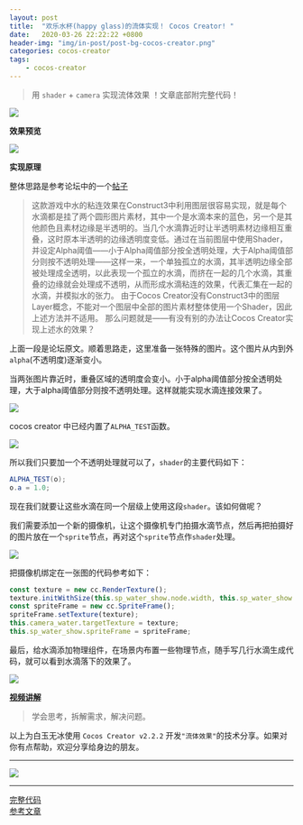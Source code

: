 ```yaml
---
layout: post
title:  "欢乐水杯(happy glass)的流体实现！ Cocos Creator! "
date:   2020-03-26 22:22:22 +0800
header-img: "img/in-post/post-bg-cocos-creator.png"
categories: cocos-creator
tags:
    - cocos-creator
---
```


> 用 `shader` + `camera` 实现流体效果 ！文章底部附完整代码！

![](/img/in-post/202003/26-01.jpg)  


**效果预览**

![](/img/in-post/202003/26-02.gif)  


**实现原理**

整体思路是参考论坛中的一个[帖子](https://forum.cocos.org/t/happy-glass/72468) 

> 这款游戏中水的粘连效果在Construct3中利用图层很容易实现，就是每个水滴都是挂了两个圆形图片素材，其中一个是水滴本来的蓝色，另一个是其他颜色且素材边缘是半透明的。当几个水滴靠近时让半透明素材边缘相互重叠，这时原本半透明的边缘透明度变低。通过在当前图层中使用Shader，并设定Alpha阈值——小于Alpha阈值部分按全透明处理，大于Alpha阈值部分则按不透明处理——这样一来，一个单独孤立的水滴，其半透明边缘全部被处理成全透明，以此表现一个孤立的水滴，而挤在一起的几个水滴，其重叠的边缘就会处理成不透明，从而形成水滴粘连的效果，代表汇集在一起的水滴，并模拟水的张力。
由于Cocos Creator没有Construct3中的图层Layer概念，不能对一个图层中全部的图片素材整体使用一个Shader，因此上述方法并不适用。
那么问题就是——有没有别的办法让Cocos Creator实现上述水的效果？

上面一段是论坛原文。顺着思路走，这里准备一张特殊的图片。这个图片从内到外`alpha`(不透明度)逐渐变小。  

当两张图片靠近时，重叠区域的透明度会变小。小于alpha阈值部分按全透明处理，大于alpha阈值部分则按不透明处理。这样就能实现水滴连接效果了。     

![](/img/in-post/202003/26-03.jpg)  

cocos creator 中已经内置了`ALPHA_TEST`函数。

![](/img/in-post/202003/26-04.jpg)  

所以我们只要加一个不透明处理就可以了，`shader`的主要代码如下：

```glsl
ALPHA_TEST(o);
o.a = 1.0;
```

现在我们就要让这些水滴在同一个层级上使用这段`shader`。该如何做呢？   

我们需要添加一个新的摄像机，让这个摄像机专门拍摄水滴节点，然后再把拍摄好的图片放在一个`sprite`节点，再对这个`sprite`节点作`shader`处理。  

![](/img/in-post/202003/26-05.jpg)  

把摄像机绑定在一张图的代码参考如下：

```ts
const texture = new cc.RenderTexture();
texture.initWithSize(this.sp_water_show.node.width, this.sp_water_show.node.height);
const spriteFrame = new cc.SpriteFrame();
spriteFrame.setTexture(texture);
this.camera_water.targetTexture = texture;
this.sp_water_show.spriteFrame = spriteFrame;
```

最后，给水滴添加物理组件，在场景内布置一些物理节点，随手写几行水滴生成代码，就可以看到水滴落下的效果了。  

![](/img/in-post/202003/26-06.jpg) 

**[视频讲解](https://www.bilibili.com/video/BV167411X7NG/)**



> 学会思考，拆解需求，解决问题。

以上为白玉无冰使用 `Cocos Creator v2.2.2` 开发`"流体效果"`的技术分享。如果对你有点帮助，欢迎分享给身边的朋友。  


---

![](/img/in-post/bottom.png)  

---

[完整代码](https://github.com/baiyuwubing/cocos-creator-examples/tree/master/water)   
[参考文章](https://mp.weixin.qq.com/s/8Kz0l46YWxcx6cLukAnt9w)